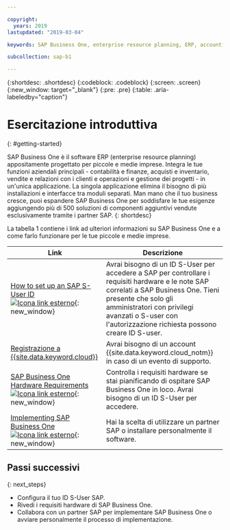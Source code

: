 ```yaml
---

copyright:
  years: 2019
lastupdated: "2019-03-04"

keywords: SAP Business One, enterprise resource planning, ERP, accounting and financials, purchasing and inventory, sales and customer relationships, project management and operations

subcollection: sap-b1

---
```


{:shortdesc: .shortdesc}
{:codeblock: .codeblock}
{:screen: .screen}
{:new_window: target="_blank"}
{:pre: .pre}
{:table: .aria-labeledby="caption"}

# Esercitazione introduttiva 
{: #getting-started}

SAP Business One è il software ERP (enterprise resource planning) appositamente progettato per piccole e medie imprese. Integra le tue funzioni aziendali principali - contabilità e finanze, acquisti e inventario, vendite e relazioni con i clienti e operazioni e gestione dei progetti - in un'unica applicazione. La singola applicazione elimina il bisogno di più installazioni e interfacce tra moduli separati. Man mano che il tuo business cresce, puoi espandere SAP Business One per soddisfare le tue esigenze aggiungendo più di 500 soluzioni di componenti aggiuntivi vendute esclusivamente tramite i partner SAP.
{: shortdesc}

La tabella 1 contiene i link ad ulteriori informazioni su SAP Business One e a come farlo funzionare per le tue piccole e medie imprese.

| Link |Descrizione|
| --- | --- |
| [How to set up an SAP S-User ID ![Icona link esterno](../../icons/launch-glyph.svg "Icona link esterno")](https://www.youtube.com/watch?v=4wICiRTP8u0/){: new_window} | Avrai bisogno di un ID S-User per accedere a SAP per controllare i requisiti hardware e le note SAP correlati a SAP Business One. Tieni presente che solo gli amministratori con privilegi avanzati o S-user con l'autorizzazione richiesta possono creare ID S-user. |
| [Registrazione a {{site.data.keyword.cloud}}](/docs/account?topic=account-signup#signing-up-for-ibm-cloud) | Avrai bisogno di un account {{site.data.keyword.cloud_notm}} in caso di un evento di supporto. |
| [SAP Business One Hardware Requirements ![Icona link esterno](../../icons/launch-glyph.svg "Icona link esterno")](https://help.sap.com/http.svc/rc/011000358700000244612011e/9.3/en-US/B1_Hardware_Requirements_Guide.pdf){: new_window} | Controlla i requisiti hardware se stai pianificando di ospitare SAP Business One in loco. Avrai bisogno di un ID S-User per accedere. |
| [Implementing SAP Business One ![Icona link esterno](../../icons/launch-glyph.svg "Icona link esterno")](https://www.sap.com/products/business-one/implementation.html){: new_window} | Hai la scelta di utilizzare un partner SAP o installare personalmente il software. |

## Passi successivi 
{: next_steps}

* Configura il tuo ID S-User SAP.
* Rivedi i requisiti hardware di SAP Business One.
* Collabora con un partner SAP per implementare SAP Business One o avviare personalmente il processo di implementazione.
